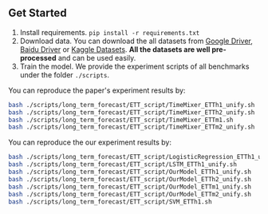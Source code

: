 ## Get Started

1. Install requirements. ```pip install -r requirements.txt```
2. Download data. You can download the all datasets from [Google Driver](https://drive.google.com/u/0/uc?id=1NF7VEefXCmXuWNbnNe858WvQAkJ_7wuP&export=download), [Baidu Driver](https://pan.baidu.com/share/init?surl=r3KhGd0Q9PJIUZdfEYoymg&pwd=i9iy) or [Kaggle Datasets](https://www.kaggle.com/datasets/wentixiaogege/time-series-dataset). **All the datasets are well pre-processed** and can be used easily.
3. Train the model. We provide the experiment scripts of all benchmarks under the folder `./scripts`.

You can reproduce the paper's experiment results by:

```bash
bash ./scripts/long_term_forecast/ETT_script/TimeMixer_ETTh1_unify.sh
bash ./scripts/long_term_forecast/ETT_script/TimeMixer_ETTh2_unify.sh
bash ./scripts/long_term_forecast/ETT_script/TimeMixer_ETTm1.sh
bash ./scripts/long_term_forecast/ETT_script/TimeMixer_ETTm2_unify.sh
```
You can reproduce the our experiment results by:

```bash
bash ./scripts/long_term_forecast/ETT_script/LogisticRegression_ETTh1_unify.sh
bash ./scripts/long_term_forecast/ETT_script/LSTM_ETTh1_unify.sh
bash ./scripts/long_term_forecast/ETT_script/OurModel_ETTh1_unify.sh
bash ./scripts/long_term_forecast/ETT_script/OurModel_ETTh2_unify.sh
bash ./scripts/long_term_forecast/ETT_script/OurModel_ETTm1_unify.sh
bash ./scripts/long_term_forecast/ETT_script/OurModel_ETTm2_unify.sh
bash ./scripts/long_term_forecast/ETT_script/SVM_ETTh1.sh
```

